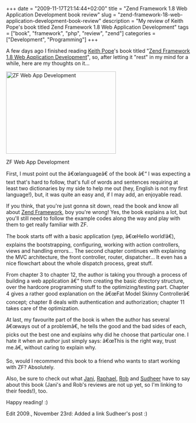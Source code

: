 +++
date = "2009-11-17T21:14:44+02:00"
title = "Zend Framework 1.8 Web Application Development book review"
slug = "zend-framework-18-web-application-development-book-review"
description = "My review of Keith Pope's book titled Zend Framework 1.8 Web Application Development"
tags = ["book", "framework", "php", "review", "zend"]
categories = ["Development", "Programming"]
+++
<p>A few days ago I finished reading <a href="http://www.thepopeisdead.com/">Keith Pope</a>'s book titled "<a href="http://www.packtpub.com/zend-framework-1-8-web-application-development/book">Zend Framework 1.8 Web Application Development</a>", so, after letting it "rest" in my mind for a while, here are my thoughts on it... <div id="attachment_804" class="wp-caption alignright" style="width: 300"><a href="http://robertbasic.com/blog/wp-content/uploads/2009/11/zf_book.jpg"><img src="http://robertbasic.com/blog/wp-content/uploads/2009/11/zf_book-300x225.jpg" alt="ZF Web App Development" title="zf_book" width="300" height="225" class="size-medium wp-image-804" /></a><p class="wp-caption-text">ZF Web App Development</p></div></p>
<p>First, I must point out the â€œlanguageâ€ of the book â€“ I was expecting a text that's hard to follow, that's full of words and sentences requiring at least two dictionaries by my side to help me out (hey, English is not my first language!), but, it was quite an easy and, if I may add, an enjoyable read.</p>
<p>If you think, that you're just gonna sit down, read the book and know all about <a href="http://framework.zend.com/">Zend Framework</a>, boy you're wrong! Yes, the book explains a lot, but you'll still need to follow the example codes along the way and play with them to get really familiar with ZF.</p>
<p>The book starts off with a basic application (yep, â€œHello world!â€), explains the bootstrapping, configuring, working with action controllers, views and handling errors... The second chapter continues with explaining the MVC architecture, the front controller, router, dispatcher... It even has a nice flowchart about the whole dispatch process, great stuff.</p>
<p>From chapter 3 to chapter 12, the author is taking you through a process of building a web application â€“ from creating the basic directory structure, over the hardcore programming stuff to the optimizing/testing part. Chapter 4 gives a rather good explanation on the â€œFat Model Skinny Controllerâ€ concept; chapter 8 deals with authentication and authorization; chapter 11 takes care of the optimization.</p>
<p>At last, my favourite part of the book is when the author has several â€œways out of a problemâ€, he tells the good and the bad sides of each, picks out the best one and explains why did he choose that particular one. I hate it when an author just simply says: â€œThis is the right way, trust me.â€, without caring to explain why.</p>
<p>So, would I recommend this book to a friend who wants to start working with ZF? Absolutely.</p>
<p>Also, be sure to check out what <a href="http://codeutopia.net/blog/feed/">Jani</a>, <a href="http://raphaelstolt.blogspot.com/2009/10/zend-framework-18-web-application.html">Raphael</a>, <a href="http://rob.purplerockscissors.com/feed/">Rob</a> and <a href="http://techchorus.net/zend-framework-18-web-application-development-book-review">Sudheer</a> have to say about this book (Jani's and Rob's reviews are not up yet, so I'm linking to their feeds!), too.</p>
<p>Happy reading! :)</p>
<p>Edit 2009., November 23rd: Added a link Sudheer's post :)</p>
